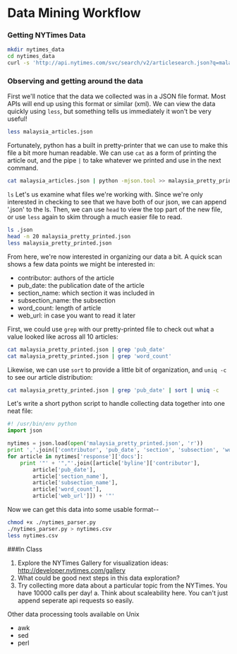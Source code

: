 # Data Mining Workflow

### Getting NYTimes Data


```sh
mkdir nytimes_data
cd nytimes_data
curl -s 'http://api.nytimes.com/svc/search/v2/articlesearch.json?q=malaysia&page=0&api-key=$KEYVALUE' > malaysia_articles.json
```

### Observing and getting around the data
First we'll notice that the data we collected was in a JSON file format. Most APIs will end up using this format or similar
(xml). We can view the data quickly using `less`, but something tells us immediately it won't be very useful!
```sh
less malaysia_articles.json
```

Fortunately, python has a built in pretty-printer that we can use to make this file a bit more human readable. We can use `cat` as a form of printing the article out, and the pipe `|` to take whatever we printed and use in the next command.

```sh
cat malaysia_articles.json | python -mjson.tool >> malaysia_pretty_printed.json
```

`ls` Let's us examine what files we're working with. Since we're only interested in checking to see that we have both of our json, we can append '.json' to the ls. Then, we can use `head` to view the top part of the new file, or use `less` again to skim through a much easier file to read.

```sh
ls .json
head -n 20 malaysia_pretty_printed.json
less malaysia_pretty_printed.json
```

From here, we're now interested in organizing our data a bit. A quick scan shows a few data points we might be interested in:

* contributor: authors of the article
* pub_date: the publication date of the article
* section_name: which section it was included in
* subsection_name: the subsection
* word_count: length of article
* web_url: in case you want to read it later

First, we could use `grep` with our pretty-printed file to check out what a value looked like across all 10 articles:

```sh
cat malaysia_pretty_printed.json | grep 'pub_date'
cat malaysia_pretty_printed.json | grep 'word_count'
```

Likewise, we can use `sort` to provide a little bit of organization, and `uniq -c` to see our article distribution:

```sh
cat malaysia_pretty_printed.json | grep 'pub_date' | sort | uniq -c
```

Let's write a short python script to handle collecting data together into one neat file:

```python
#! /usr/bin/env python
import json

nytimes = json.load(open('malaysia_pretty_printed.json', 'r'))
print ','.join(['contributor', 'pub_date', 'section', 'subsection', 'word_count', 'url'])
for article in nytimes['response']['docs']:
    print '"' + '","'.join([article['byline']['contributor'],
        article['pub_date'],
        article['section_name'],
        article['subsection_name'],
        article['word_count'],
        article['web_url']]) + '"'
```

Now we can get this data into some usable format--

```sh
chmod +x ./nytimes_parser.py
./nytimes_parser.py > nytimes.csv
less nytimes.csv
```

###In Class

1. Explore the NYTimes Gallery for visualization ideas: http://developer.nytimes.com/gallery
2. What could be good next steps in this data exploration?
3. Try collecting more data about a particular topic from the NYTimes. You have 10000 calls per day!
    a. Think about scaleability here. You can't just append seperate api requests so easily.

Other data processing tools available on Unix
- awk
- sed
- perl